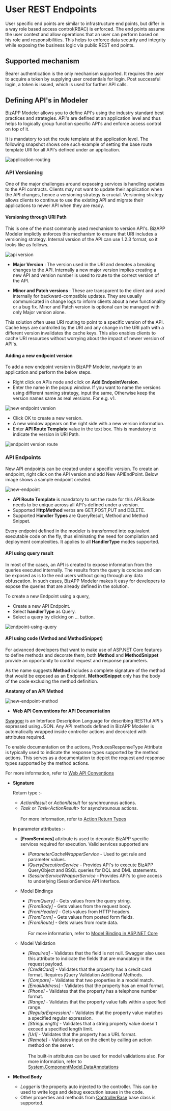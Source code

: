 User REST Endpoints
==========================
User specific end points are similar to infrastructure end points, but differ in a way role based access control(RBAC) is enforced. The end points assume the user context and allow
operations that an user can perform based on his role and responsibilities. This helps to enforce data security and integrity while exposing the business logic via public REST end points.

## Supported mechanism
Bearer authentication is the only mechanism supported. It requires the user to acquire a token by supplying user credentials for login. Post successful login, a token is issued, which is used for further
API calls.

## Defining API's in Modeler
BizAPP Modeler allows you to define API's using the industry standard best practices and strategies. API's are defined at an application level and thus helps to logically group function specific 
API's and enforce access control on top of it.

It is mandatory to set the route template at the application level. The following snapshot shows one such example of setting the base route template URI for all API's defined under an application.

![application-routing](../images/application-route.png)

### API Versioning
One of the major challenges around expsosing services is handling updates to the API contracts. Clients may not want to update their application when the API changes, hence a versioning
strategy is crucial. Versioning strategy allows clients to continue to use the existing API and migrate their applications to newer API when they are ready.

#### Versioning through URI Path
This is one of the most commonly used mechanism to version API's. BizAPP Modeler implictly enforces this mechanism to ensure that URI includes a versioning strategy.
Internal version of the API can use 1.2.3 format, so it looks like as follows.

![api version](../images/api-versioning.png)

* **Major Version** : The version used in the URI and denotes a breaking changes to the API. Internally a new major version implies creating a new API and version number is used 
to route to the correct version of the API.

* **Minor and Patch versions** : These are transparent to the client and used internally for backward-compatible updates. They are usually communicated in change logs to 
inform clients about a new functionality or a bug fix. Minor and Patch version is optional can be managed with only Major version alone.

This solution often uses URI routing to point to a specific version of the API. Cache keys are controlled by the URI and any change in the URI path with a different version invalidates
the cache keys. This also enables clients to cache URI resources without worrying about the impact of newer version of API's.

#### Adding a new endpoint version
To add a new endpoint version in BizAPP Modeler, navigate to an application and perform the below steps.
* Right click on APIs node and click on **Add EndpointVersion**.
* Enter the name in the popup window. If you want to name the versions using different naming strategy, input the same, Otherwise keep the version names same as real versions. For e.g. v1.

![new endpoint version](../images/new-endpoint-version.png)

* Click OK to create a new version.
* A new window appears on the right side with a new version information.
* Enter **API Route Template** value in the text box. This is mandatory to indicate the version in URI Path.

![endpoint version route](../images/endpoint-version-route.png)

### API Endpoints

New API endpoints can be created under a specific version. To create an endpoint, right click on the API version and add New APIEndPoint.
Below image shows a sample endpoint created.

![new-endpoint](../images/endpoint-http-methods.png)

* **API Route Template** is mandatory to set the route for this API.Route needs to be unique across all API's defined under a version.
* Supported **HttpMethod** verbs are GET,POST,PUT and DELETE.
* Supported **Handler Types** are QueryResult, Method and Method Snippet.

Every endpoint defined in the modeler is transformed into equivalent executable code on the fly, thus eliminating the need for compilation and deployment complexities. It applies to 
all **HandlerType** modes supported.

#### API using query result

In most of the cases, an API is created to expose information from the queries executed internally. The results from the query is concise and can be exposed as is to the end users without going through any data obfuscation. In such cases, BizAPP Modeler makes it easy for developers to expose the queries that are already defined in the solution.

To create a new Endpoint using a query,
* Create a new API Endpoint.
* Select **handlerType** as Query.
* Select a query by clicking on ... button.

![endpoint-using-query](../images/endpoint-using-query.png)

#### API using code (Method and MethodSnippet)

For advanced developers that want to make use of ASP.NET Core features to define methods and decorate them, both **Method** and **MethodSnippet** provide an opportunity to control 
request and response parameters. 

As the name suggests **Method** includes a complete signature of the method that would be exposed as an Endpoint. **MethodSnippet** only has the body of the code excluding the method definition.

**Anatomy of an API Method**

![new-endpoint-method](../images/new-endpoint.png)

- **Web API Conventions for API Documentation**

[Swagger](https://swagger.io) is an Interface Description Language for describing RESTful API's expressed using JSON. Any API methods defined in BizAPP Modeler is automatically wrapped inside controller actions and decorated with attributes required.

To enable documentation on the actions, ProducesResponseType Attribute is typically used to indicate the response types supported by the method actions. This serves as a documentation to depict the request and response types supported by the method actions.

For more information, refer to [Web API Conventions](https://docs.microsoft.com/en-us/aspnet/core/web-api/advanced/conventions?view=aspnetcore-5.0)


- **Signature**

  Return type :- 
	* *ActionResult* or *ActionResult<T>* for synchrounous actions.
	* *Task<ActionResult>* or *Task<ActionResult<T>>* for asynchrounous actions.
  <br/><br/>For more information, refer to [Action Return Types](https://docs.microsoft.com/en-us/aspnet/core/web-api/action-return-types?view=aspnetcore-5.0)
	
  In parameter attributes :-
	* **[FromServices]** attribute is used to decorate BizAPP specific services required for execution. Valid services supported are
	    * *IParameterCacheWrapperService* - Used to get rule and parameter values.
		* *IQueryExecutionService* - Provides API's to execute BizAPP QueryObject and BSQL queries for DQL and DML statements.
		* *ISessionServiceWrapperService* - Provides API's to give access to underlying ISessionService API interface.
	* Model Bindings
		* *[FromQuery]* - Gets values from the query string.
		* *[FromBody]* - Gets values from the request body.
		* *[FromHeader]* -  Gets values from HTTP headers.
		* *[FromForm]* - Gets values from posted form fields.
		* *[FromRoute]* - Gets values from route data.
	<br/><br/>For more information, refer to [Model Binding in ASP.NET Core](https://docs.microsoft.com/en-us/aspnet/core/mvc/models/model-binding?view=aspnetcore-5.0)
	
	* Model Validation
		* *[Required]* - Validates that the field is not null. Swagger also uses this attribute to indicate the fields that are mandatory in the request payload.
		* *[CreditCard]* - Validates that the property has a credit card format. Requires jQuery Validation Additional Methods.
		* *[Compare]* - Validates that two properties in a model match.
		* *[EmailAddress]* - Validates that the property has an email format.
		* *[Phone]* - Validates that the property has a telephone number format.
		* *[Range]* - Validates that the property value falls within a specified range.
		* *[RegularExpression]* - Validates that the property value matches a specified regular expression.
		* *[StringLength]* - Validates that a string property value doesn't exceed a specified length limit.
		* *[Url]* - Validates that the property has a URL format.
		* *[Remote]* - Validates input on the client by calling an action method on the server.
	<br /><br />The built-in attributes can be used for model validations also. For more information, refer to [System.ComponentModel.DataAnnotations](https://docs.microsoft.com/en-us/aspnet/core/mvc/models/validation?view=aspnetcore-5.0)
	
- **Method Body**
  * *Logger* is the property auto injected to the controller. This can be used to write logs and debug execution issues in the code.
  * Other properties and methods from [ControllerBase](https://docs.microsoft.com/en-us/dotnet/api/microsoft.aspnetcore.mvc.controllerbase?view=aspnetcore-5.0) base class is supported.
  





